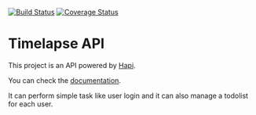 [![Build Status](https://travis-ci.org/j1348/timelapse-api.svg?branch=master)](https://travis-ci.org/j1348/timelapse-api)
[![Coverage Status](https://coveralls.io/repos/github/j1348/timelapse-api/badge.svg?branch=master)](https://coveralls.io/github/j1348/timelapse-api?branch=master)

# Timelapse API

This project is an API powered by [Hapi](https://hapijs.com/).

You can check the [documentation](https://timelapse-api.herokuapp.com/documentation).

It can perform simple task like user login and it can also manage a todolist for each user.

